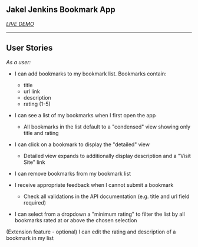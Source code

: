 ## Jakel Jenkins Bookmark App



*[LIVE DEMO](https://thinkful-ei-shark.github.io/jakel-bookmark-app/)*

-------------------------------------------------------------------------
## User Stories
*As a user:*

* I can add bookmarks to my bookmark list. Bookmarks contain:

  * title
  * url link
  * description
  * rating (1-5)

* I can see a list of my bookmarks when I first open the app

  * All bookmarks in the list default to a "condensed" view showing only title and rating
  
* I can click on a bookmark to display the "detailed" view

  * Detailed view expands to additionally display description and a "Visit Site" link
  
* I can remove bookmarks from my bookmark list

* I receive appropriate feedback when I cannot submit a bookmark

  * Check all validations in the API documentation (e.g. title and url field required)

* I can select from a dropdown a "minimum rating" to filter the list by all bookmarks rated at or above the chosen selection

(Extension feature - optional) I can edit the rating and description of a bookmark in my list
